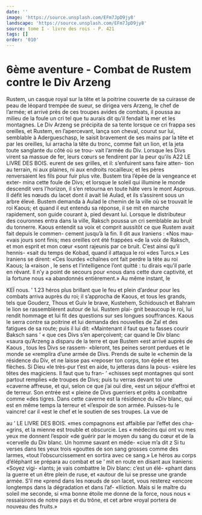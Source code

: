 ```yaml
---
date: ''
image: 'https://source.unsplash.com/EFm7JpD9jy8'
landscape: 'https://source.unsplash.com/EFm7JpD9jy8'
source: tome I - livre des rois - P. 421
tags: []
order: '010'
---
```


# 6ème aventure - Combat de Rustem contre le Div Arzeng

Rustem, un casque royal sur la tête et la poitrine couverte de sa cuirasse de peau de léopard trempée
de sueur, se dirigea vers Arzeng, le chef de l’armée;
et arrivé près de ces troupes avides de combats, il poussa au milieu de la foule un cri tel que tu aurais dit qu’il fendait la mer et les montagnes. Le Div Arzeng se précipita de sa tente lorsque ce cri frappa ses oreilles, et Rustem, en l’apercevant, lança son cheval, courut sur lui, semblable à Adergueschasp, le saisit bravement de ses mains par la tête et par les oreilles, lui arracha la tête du tronc, comme fait un lion, et la jeta toute sanglante du côté où se trou-
vait l’armée du Div. Lorsque les Divs virent sa massue
de fer, leurs cœurs se fendirent par la peur qu’ils
A22 LE LIVRE DES BOIS.
eurent de ses grilles, et il: s’enfuirent sans faire atten-
tion au terrain, ni aux plaines, ni aux endroits rocailleux; et les pères renversaient les fils pour fuir plus vite. Bustem tira l’épée de la vengeance et exter-
mina cette foule de Divs; et lorsque le soleil qui illumine le monde descendit vers l’horizon, il s’en retourna en toute hâte vers le mont Asprous. Il défit
les nœuds du lacet dont il avait lié Aulad, et ils s’assirent sous un arbre élevé. Bustem demanda
à Aulad le chemin de la ville où se trouvait le roi Kaous; et quand il eut entendu sa réponse, il se mit en marche rapidement, son guide courant à, pied devant lui.
Lorsque le distributeur des couronnes entra dans la ville, Raksch poussa un cri semblable au bruit du tonnerre. Kaous entendit sa voix et comprit aussitôt ce que Rustem avait fait depuis le commen- cement jusqu’à la fin. Il dit aux Iraniens : «Nos mau-
«vais jours sont finis; mes oreilles ont été frappées
«de la voix de Raksch, et mon esprit et mon cœur «sont rajeunis par ce bruit. C’est ainsi qu’il hennis-
«sait du temps de Kobad, quand il attaqua le roi «des Turcs.» Les Iraniens se dirent: «Ces lourdes
«chaînes ont fait perdre la tête au roi Kaous; la «raison , le sens et l’intelligence l’ont quitté : tu dirais
«qu’il parle en rêvant. Il n’y a point de secours pour «nous dans cette dure captivité, et la fortune nous «a abandonnés entièrement.» Au même instant, le

KEÏ nous. ’ 1.23 héros plus brillant que le feu et plein d’ardeur pour
les combats arriva auprès du roi; il s’approcha de Kaous, et tous les grands, tels que Gouderz, Thous et Guiv le brave, Kustehem, Schidousch et Bahram le lion se rassemblèrent autour de lui. Rustem plai- gnit beaucoup le roi, lui rendit hommage et lui fit des questions sur ses longues souffrances. Kaous le serra contre sa poitrine et lui demanda des nouvelles de Zal et des fatigues de sa route; puis il lui dit: «Maintenant il faut que tu fasses courir Baksch sans ’
« que ces Divs s’en aperçoivent; car quand le Div blanc
«saura qu’Arzeng a disparu de la terre et que Bustem
«est arrivé auprès de Kaous , tous les Divs se rassem- «bleront, tes peines seront perdues et le monde se «remplira d’une armée de Divs. Prends de suite le «chemin de la résidence du Div, et ne laisse pas
«reposer ton corps, ton épée et tes flèches. Si Dieu
«le très-pur t’est en aide, tu jetteras dans la pous- «sière les têtes des magiciens. Il faut que tu fran- ’ «chisses sept montagnes qui sont partout remplies «de troupes de Divs; puis tu verras devant toi une «caverne affreuse, et qui, selon ce que j’ai ouï dire,
«est un séjour d’effroi et de terreur. Son entrée est
« pleine de Divs guerriers et prêts à combattre comme «des tigres. Dans cette caverne est la résidence du «Div blanc, qui est en même temps la terreur et «l’espoir de son armée. Puisses-tu le vaincre! car il
«est le chef et le soutien de ses troupes. La vue de

au ’ LE LIVRE DES BOIS.
«mes compagnons est affaiblie par l’effet des cha- «grins, et la mienne est trouble et obscurcie. Les « médecins qui ont vu mes yeux me donnent l’espoir
«de guérir par le moyen du sang du cœur et de la «cervelle du Div blanc. Un homme savant en méde- «ciue m’a dit z Si tu verses dans tes yeux trois «gouttes de son sang grosses comme des larmes, «tout I’obscurcissement en sortira avec ce sang.» Le héros au corps d’éléphant se prépara au combat et se
’ mit en route en disant aux Iraniens: «Soyez vigi- «lants; je vais combattre le Div blanc: c’est un élé- «phant dans la guerre et un être plein de ruse, et «autour de lui se presse une grande armée. S’il me
«prend dans les nœuds de son lacet, vous resterez «encore longtemps dans la dégradation et dans l’af- «IIiction. Mais si le maître du soleil me seconde, si «ma bonne étoile me donne de la force, nous nous « ressaisirons de notre pays et du trône, et cet arbre «royal portera de nouveau des fruits.»
